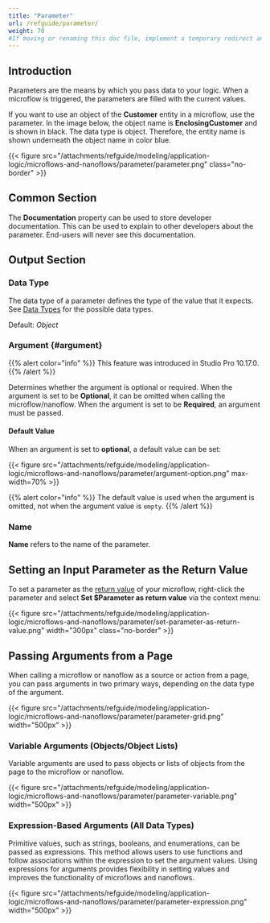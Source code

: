 ```yaml
---
title: "Parameter"
url: /refguide/parameter/
weight: 70
#If moving or renaming this doc file, implement a temporary redirect and let the respective team know they should update the URL in the product. See Mapping to Products for more details.
---
```


## Introduction

Parameters are the means by which you pass data to your logic. When a microflow is triggered, the parameters are filled with the current values.

If you want to use an object of the **Customer** entity in a microflow, use the parameter. In the image below, the object name is **EnclosingCustomer** and is shown in black. The data type is object. Therefore, the entity name is shown underneath the object name in color blue.

{{< figure src="/attachments/refguide/modeling/application-logic/microflows-and-nanoflows/parameter/parameter.png" class="no-border" >}}

## Common Section

The **Documentation** property can be used to store developer documentation. This can be used to explain to other developers about the parameter. End-users will never see this documentation.

## Output Section

### Data Type

The data type of a parameter defines the type of the value that it expects. See [Data Types](/refguide/data-types/) for the possible data types.

Default: *Object*

### Argument {#argument}

{{% alert color="info" %}}
This feature was introduced in Studio Pro 10.17.0.
{{% /alert %}}

Determines whether the argument is optional or required. When the argument is set to be **Optional**, it can be omitted when calling the microflow/nanoflow. When the argument is set to be **Required**, an argument must be passed.

#### Default Value

When an argument is set to **optional**, a default value can be set:

{{< figure src="/attachments/refguide/modeling/application-logic/microflows-and-nanoflows/parameter/argument-option.png" max-width=70% >}}

{{% alert color="info" %}}
 The default value is used when the argument is omitted, not when the argument value is `empty`.
{{% /alert %}}

### Name

**Name** refers to the name of the parameter.

## Setting an Input Parameter as the Return Value

To set a parameter as the [return value](/refguide/end-event/#return-value) of your microflow, right-click the parameter and select **Set $Parameter as return value** via the context menu:

{{< figure src="/attachments/refguide/modeling/application-logic/microflows-and-nanoflows/parameter/set-parameter-as-return-value.png" width="300px" class="no-border" >}}

## Passing Arguments from a Page

When calling a microflow or nanoflow as a source or action from a page, you can pass arguments in two primary ways, depending on the data type of the argument.

{{< figure src="/attachments/refguide/modeling/application-logic/microflows-and-nanoflows/parameter/parameter-grid.png" width="500px" >}}

### Variable Arguments (Objects/Object Lists)

Variable arguments are used to pass objects or lists of objects from the page to the microflow or nanoflow.

{{< figure src="/attachments/refguide/modeling/application-logic/microflows-and-nanoflows/parameter/parameter-variable.png" width="500px" >}}

### Expression-Based Arguments (All Data Types)

Primitive values, such as strings, booleans, and enumerations, can be passed as expressions. This method allows users to use functions and follow associations within the expression to set the argument values. Using expressions for arguments provides flexibility in setting values and improves the functionality of microflows and nanoflows.

{{< figure src="/attachments/refguide/modeling/application-logic/microflows-and-nanoflows/parameter/parameter-expression.png" width="500px" >}}
